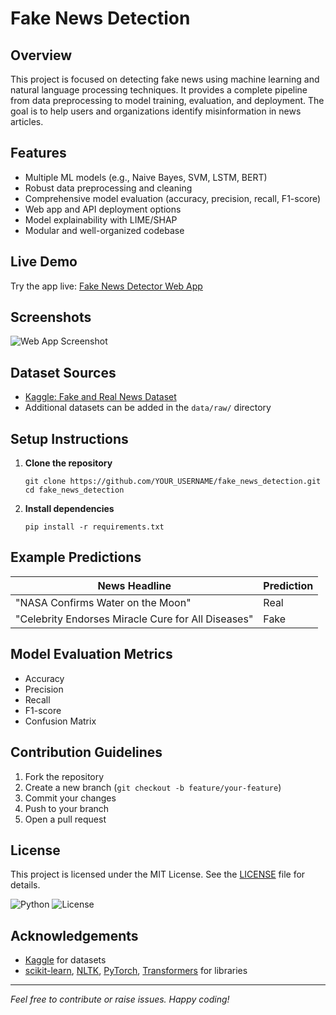 # Fake News Detection

## Overview
This project is focused on detecting fake news using machine learning and natural language processing techniques. It provides a complete pipeline from data preprocessing to model training, evaluation, and deployment. The goal is to help users and organizations identify misinformation in news articles.

## Features
- Multiple ML models (e.g., Naive Bayes, SVM, LSTM, BERT)
- Robust data preprocessing and cleaning
- Comprehensive model evaluation (accuracy, precision, recall, F1-score)
- Web app and API deployment options
- Model explainability with LIME/SHAP
- Modular and well-organized codebase

## Live Demo
Try the app live: [Fake News Detector Web App](https://your-app-link.com)

## Screenshots

![Web App Screenshot](app/screenshots/homepage.png)


## Dataset Sources
- [Kaggle: Fake and Real News Dataset](https://www.kaggle.com/clmentbisaillon/fake-and-real-news-dataset)
- Additional datasets can be added in the `data/raw/` directory

## Setup Instructions
1. **Clone the repository**
    ```
    git clone https://github.com/YOUR_USERNAME/fake_news_detection.git
    cd fake_news_detection
    ```
2. **Install dependencies**
    ```
    pip install -r requirements.txt
    ```

## Example Predictions

| News Headline                                            | Prediction |
|----------------------------------------------------------|------------|
| "NASA Confirms Water on the Moon"                        | Real       |
| "Celebrity Endorses Miracle Cure for All Diseases"       | Fake       |


## Model Evaluation Metrics
- Accuracy
- Precision
- Recall
- F1-score
- Confusion Matrix

## Contribution Guidelines
1. Fork the repository
2. Create a new branch (`git checkout -b feature/your-feature`)
3. Commit your changes
4. Push to your branch
5. Open a pull request

## License
This project is licensed under the MIT License. See the [LICENSE](LICENSE) file for details.

![Python](https://img.shields.io/badge/python-3.8%2B-blue)
![License](https://img.shields.io/badge/license-MIT-green)

## Acknowledgements
- [Kaggle](https://www.kaggle.com/) for datasets
- [scikit-learn](https://scikit-learn.org/), [NLTK](https://www.nltk.org/), [PyTorch](https://pytorch.org/), [Transformers](https://huggingface.co/transformers/) for libraries

---

*Feel free to contribute or raise issues. Happy coding!*


